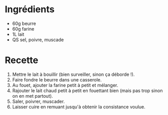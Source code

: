 Ingrédients
===========

- 60g beurre
- 60g farine
- 1L lait
- QS sel, poivre, muscade

Recette
=======

1. Mettre le lait à bouillir (bien surveiller, sinon ça déborde !).
2. Faire fondre le beurre dans une casserole.
3. Au fouet, ajouter la farine petit à petit et mélanger.
4. Rajouter le lait chaud petit à petit en fouettant bien (mais pas trop sinon on en met partout).
5. Saler, poivrer, muscader.
6. Laisser cuire en remuant jusqu'à obtenir la consistance voulue.
